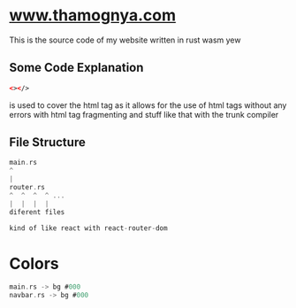 # www.thamognya.com

This is the source code of my website written in rust wasm yew

## Some Code Explanation
```html
<></>
```
is used to cover the html tag
as it allows for the use of html tags without any errors with html tag fragmenting and stuff like that with the trunk compiler

## File Structure

```c
main.rs
^
|
router.rs
^  ^  ^  ^ ...
|  |  |  |
diferent files

kind of like react with react-router-dom
```

# Colors
```c
main.rs -> bg #000
navbar.rs -> bg #000
```